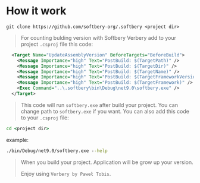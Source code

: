 # How it work

```git
git clone https://github.com/softbery-org/.softbery <project dir>
```

> For counting bulding version with Softbery Verbery add to your project `.csproj` file this code:
>
```xml
  <Target Name="UpdateAssemblyVersion" BeforeTargets="BeforeBuild">
    <Message Importance="high" Text="PostBuild: $(TargetPath)" />
    <Message Importance="high" Text="PostBuild: $(TargetDir)" />
    <Message Importance="high" Text="PostBuild: $(TargetName)" />
    <Message Importance="high" Text="PostBuild: $(TargetFrameworkVersion)" />
    <Message Importance="high" Text="PostBuild: $(TargetFramework)" />
    <Exec Command="..\.softbery\bin\Debug\net9.0\softbery.exe" />
  </Target>

```

> This code will run `softbery.exe` after build your project. You can change path to `softbery.exe` if you want.
> You can also add this code to your `.csproj` file:
```cmd
cd <project dir>
```
example:
```cmd
./bin/Debug/net9.0/softbery.exe --help
```
> When you build your project. Application will be grow up your version.
>
> Enjoy using `Verbery by Paweł Tobis`.
